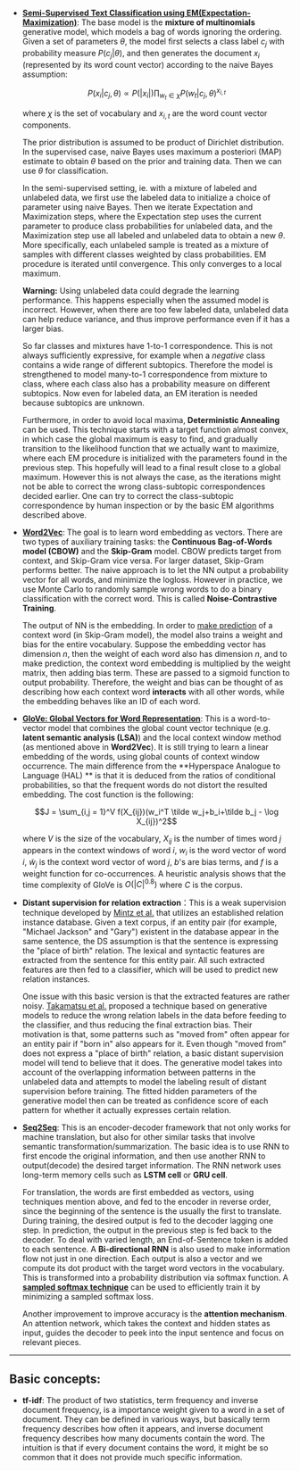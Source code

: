 * [**Semi-Supervised Text Classification using EM(Expectation-Maximization)**](https://www.cs.cmu.edu/~tom/pubs/NigamEtAl-bookChapter.pdf):  The base model is the **mixture of multinomials** generative model, which models a bag of words ignoring the ordering. Given a set of parameters $\theta$, the model first selects a class label $c_j$ with probability measure $P(c_j|\theta)$, and then generates the document $x_i$ (represented by its word count vector) according to the naive Bayes assumption:

  $$P(x_i|c_j, \theta)\propto P(|x_i|)\prod_{w_t\in \chi}P(w_t|c_j, \theta)^{x_{i,t}}$$

  where $\chi$ is the set of vocabulary and $x_{i,t}$ are the word count vector components. 

  The prior distribution is assumed to be product of Dirichlet distribution. In the supervised case, naive Bayes uses maximum a posteriori (MAP) estimate to obtain $\theta$ based on the prior and training data. Then we can use $\theta$ for classification.

  In the semi-supervised setting, ie. with a mixture of labeled and unlabeled data, we first use the labeled data to initialize a choice of parameter using naive Bayes. Then we iterate Expectation and Maximization steps, where the Expectation step uses the current parameter to produce class probabilities for unlabeled data, and the Maximization step use all labeled and unlabeled data to obtain a new $\theta$. More specifically, each unlabeled sample is treated as a mixture of samples with different classes weighted by class probabilities. EM procedure is iterated until convergence. This only converges to a local maximum. 

  **Warning:** Using unlabeled data could degrade the learning performance. This happens especially when the assumed model is incorrect. However, when there are too few labeled data, unlabeled data can help reduce variance, and thus improve performance even if it has a larger bias.

  So far classes and mixtures have 1-to-1 correspondence. This is not always sufficiently expressive, for example when a *negative* class contains a wide range of different subtopics. Therefore the model is strengthened to model many-to-1 correspondence from mixture to class, where each class also has a probability measure on different subtopics. Now even for labeled data, an EM iteration is needed because subtopics are unknown. 

  Furthermore, in order to avoid local maxima, **Deterministic Annealing** can be used. This technique starts with a target function almost convex, in which case the global maximum is easy to find, and gradually transition to the likelihood function that we actually want to maximize, where each EM procedure is initialized with the parameters found in the previous step. This hopefully will lead to a final result close to a global maximum. However this is not always the case, as the iterations might not be able to correct the wrong class-subtopic correspondences decided earlier. One can try to correct the class-subtopic correspondence by human inspection or by the basic EM algorithms described above.

* [**Word2Vec**](https://arxiv.org/pdf/1301.3781.pdf): The goal is to learn word embedding as vectors. There are two types of auxiliary training tasks: the **Continuous Bag-of-Words model (CBOW)** and the **Skip-Gram** model. CBOW predicts target from context, and Skip-Gram vice versa. For larger dataset, Skip-Gram performs better. The naive approach is to let the NN output a probability vector for all words, and minimize the logloss. However in practice, we use Monte Carlo to randomly sample wrong words to do a binary classification with the correct word. This is called **Noise-Contrastive Training**.

  The output of NN is the embedding. In order to [make prediction](https://www.tensorflow.org/api_docs/python/tf/nn/nce_loss) of a context word (in Skip-Gram model), the model also trains a weight and bias for the entire vocabulary. Suppose the embedding vector has dimension $n$, then the weight of each word also has dimension $n$, and to make prediction, the context word embedding is multiplied by the weight matrix, then adding bias term. These are passed to a sigmoid function to output probability. Therefore, the weight and bias can be thought of as describing how each context word **interacts** with all other words, while the embedding behaves like an ID of each word.

* [**GloVe: Global Vectors for Word Representation**](http://www.aclweb.org/anthology/D14-1162): This is a word-to-vector model that combines the global count vector technique (e.g. **latent semantic analysis (LSA)**) and the local context window method (as mentioned above in **Word2Vec**). It is still trying to learn a linear embedding of the words, using global counts of context window occurrence. The main difference from the **Hyperspace Analogue to Language (HAL) ** is that it is deduced from the ratios of conditional probabilities, so that the frequent words do not distort the resulted embedding. The cost function is the following:

  $$J = \sum_{i,j = 1}^V f(X_{ij})(w_i^T \tilde w_j+b_i+\tilde b_j - \log X_{ij})^2$$

  where $V$ is the size of the vocabulary, $X_{ij}$ is the number of times word $j$ appears in the context windows of word $i$, $w_i$ is the word vector of word $i$, $\tilde w_j$ is the context word vector of word $j$, $b$'s are bias terms, and $f$ is a weight function for co-occurrences. A heuristic analysis shows that the time complexity of GloVe is $O(|C|^{0.8})$ where $C$ is the corpus.

* **Distant supervision for relation extraction**：This is a weak supervision technique developed by [Mintz et al.](https://web.stanford.edu/~jurafsky/mintz.pdf) that utilizes an established relation instance database.  Given a text corpus, if an entity pair (for example, "Michael Jackson" and "Gary")  existent in the database appear in the same sentence, the DS assumption is that the sentence is expressing the "place of birth" relation. The lexical and syntactic features are extracted from the sentence for this entity pair. All such extracted features are then fed to a classifier, which will be used to predict new relation instances.

  One issue with this basic version is that the extracted features are rather noisy. [Takamatsu et al.](https://dl.acm.org/citation.cfm?id=2390626) proposed a technique based on generative models to reduce the wrong relation labels in the data before feeding to the classifier, and thus reducing the final extraction bias. Their motivation is that, some patterns such as "moved from" often appear for an entity pair if "born in" also appears for it. Even though "moved from" does not express a "place of birth" relation, a basic distant supervision model will tend to believe that it does. The generative model takes into account of the overlapping information between patterns in the unlabeled data and attempts to model the labeling result of distant supervision before training. The fitted hidden parameters of the generative model then can be treated as confidence score of each pattern for whether it actually expresses certain relation.

* [**Seq2Seq**](https://arxiv.org/abs/1703.03906): This is an encoder-decoder framework that not only works for machine translation, but also for other similar tasks that involve semantic transformation/summarization. The basic idea is to use RNN to first encode the original information, and then use another RNN to output(decode) the desired target information. The RNN network uses long-term memory cells such as **LSTM cell** or **GRU cell**. 

  For translation, the words are first embedded as vectors, using techniques mention above, and fed to the encoder in reverse order, since the beginning of the sentence is the usually the first to translate. During training, the desired output is fed to the decoder lagging one step. In prediction, the output in the previous step is fed back to the decoder. To deal with varied length, an End-of-Sentence token is added to each sentence. A **Bi-directional RNN** is also used to make information flow not just in one direction. Each output is also a vector and we compute its dot product with the target word vectors in the vocabulary. This is transformed into a probability distribution via softmax function. A [**sampled softmax technique**](https://arxiv.org/pdf/1412.2007.pdf) can be used to efficiently train it by minimizing a sampled softmax loss.

  Another improvement to improve accuracy is the **attention mechanism**. An attention network, which takes the context and hidden states as input, guides the decoder to peek into the input sentence and focus on relevant pieces.


---



## Basic concepts:

* **tf-idf**: The product of two statistics, term frequency and inverse document frequency, is a importance weight given to a word in a set of document. They can be defined in various ways, but basically term frequency describes how often it appears, and inverse document frequency describes how many documents contain the word. The intuition is that if every document contains the word, it might be so common that it does not provide much specific information.